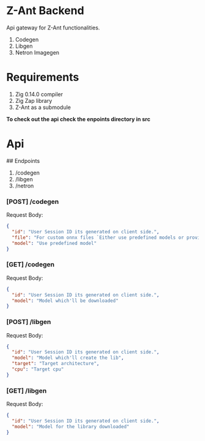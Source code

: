# Z-Ant Backend

Api gateway for Z-Ant functionalities.

1. Codegen
2. Libgen
3. Netron Imagegen

# Requirements

1. Zig 0.14.0 compiler
2. Zig Zap library
3. Z-Ant as a submodule

**To check out the api check the enpoints directory in src**

# Api

## Endpoints

1. /codegen
2. /libgen
3. /netron

### [POST] /codegen

Request Body:

```json
{
  "id": "User Session ID its generated on client side.",
  "file": "For custom onnx files `Either use predefined models or provide a file with this`",
  "model": "Use predefined model"
}
```

### [GET] /codegen

Request Body:

```json
{
  "id": "User Session ID its generated on client side.",
  "model": "Model which'll be downloaded"
}
```

### [POST] /libgen

Request Body:

```json
{
  "id": "User Session ID its generated on client side.",
  "model": "Model which'll create the lib",
  "target": "Target architecture",
  "cpu": "Target cpu"
}
```

### [GET] /libgen

Request Body:

```json
{
  "id": "User Session ID its generated on client side.",
  "model": "Model for the library downloaded"
}
```
